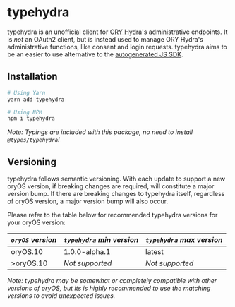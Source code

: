 # typehydra
typehydra is an unofficial client for
[ORY Hydra](https://github.com/ory/hydra)'s administrative endpoints. It is
_not_ an OAuth2 client, but is instead used to manage ORY Hydra's administrative
functions, like consent and login requests. typehydra aims to be an easier to
use alternative to the [autogenerated JS SDK](https://github.com/ory/hydra/tree/master/sdk/js/swagger).

## Installation
```bash
# Using Yarn
yarn add typehydra

# Using NPM
npm i typehydra
```
_Note: Typings are included with this package, no need to install
`@types/typehydra`!_

## Versioning
typehydra follows semantic versioning. With each update to support a new oryOS
version, if breaking changes are required, will constitute a major version bump.
If there are breaking changes to typehydra itself, regardless of oryOS version,
a major version bump will also occur.

Please refer to the table below for recommended typehydra versions for your
oryOS version:

| *`oryOS` version* | *`typehydra` min version* | *`typehydra` max version* |
|-------------------|---------------------------|---------------------------|
| oryOS.10          | 1.0.0-alpha.1             | latest                    |
| >oryOS.10         | _Not supported_           | _Not supported_           |

_Note: typehydra may be somewhat or completely compatible with other versions of
oryOS, but its is highly recommended to use the matching versions to avoid
unexpected issues._
